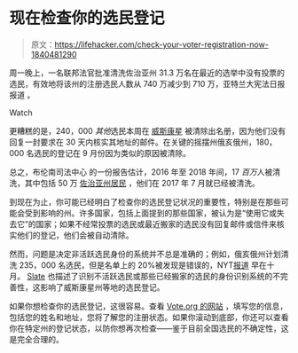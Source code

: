 # 现在检查你的选民登记

> 原文：<https://lifehacker.com/check-your-voter-registration-now-1840481290>

周一晚上，一名联邦法官批准清洗佐治亚州 31.3 万名在最近的选举中没有投票的选民，有效地将该州的注册选民人数从 740 万减少到 710 万，亚特兰大宪法日报报道 。

Watch

更糟糕的是，240，000 *其他*选民本周在 [威斯康星](https://www.theroot.com/hundreds-of-thousands-of-voters-purged-from-rolls-in-wi-1840463733) 被清除出名册，因为他们没有回复一封要求在 30 天内核实其地址的邮件。在关键的摇摆州俄亥俄州，180，000 名选民的登记在 9 月份因为类似的原因被清除。

总之，布伦南司法中心 的一份报告估计，2016 年至 2018 年间，17 *百万*人被清洗，其中包括 50 万 [佐治亚州居民](https://www.ajc.com/news/state--regional-govt--politics/voter-purge-begs-question-what-the-matter-with-georgia/YAFvuk3Bu95kJIMaDiDFqJ/) ，他们在 2017 年 7 月就已经被清洗。

到现在为止，你可能已经明白了检查你的选民登记状况的重要性，特别是在那些可能会受到影响的州。许多国家，包括上面提到的那些国家，被认为是“使用它或失去它”的国家；如果不经常投票的选民或最近搬家的选民没有回复邮件或信件来核实他们的登记，他们会被自动清除。

然而，问题是决定非活跃选民身份的系统并不总是准确的；例如，俄亥俄州计划清洗 235，000 名选民，但是名单上的 20%被发现是错误的，NYT[报道](https://www.nytimes.com/2019/10/14/us/politics/ohio-voter-purge.html) 早在十月。 [Slate](https://slate.com/news-and-politics/2019/12/wisconsin-voter-purge-judge-order.html) 也描述了识别不活跃选民或那些已经搬家的选民的身份识别系统的不完善性，这影响了威斯康星州等地的选民登记。

如果你想检查你的选民登记，这很容易。查看 [Vote.org 的网站](https://www.vote.org/am-i-registered-to-vote/) ，填写您的信息，包括您的姓名和地址，您将了解您的注册状态。如果你滚动到底部，你还可以查看你在特定州的登记状态，以防你想再次检查——鉴于目前全国选民的不确定性，这是完全合理的。